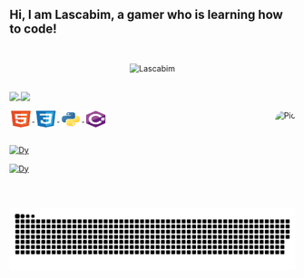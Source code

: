 ## Hi, I am Lascabim, a gamer who is learning how to code!

</br>
<p align="center"> <img src="https://komarev.com/ghpvc/?username=Lascabim&label=Profile%20views&color=0e75b6&style=flat" alt="Lascabim" /> </p>
</br>

 <a href="https://github.com/Lascabim">
  <img align="center" height="165em" src="https://github-readme-stats.vercel.app/api?username=lascabim&show_icons=true&theme=react&include_all_commits=true&count_private=true"/>
  <img align="center" height="165em" src="https://github-readme-stats.vercel.app/api/top-langs/?username=lascabim&layout=compact&langs_count=7&theme=react"/>
</div>
  
<div style="display: inline_block"><br>
  <img align="center" alt="HTML" height="30" width="40" src="https://raw.githubusercontent.com/devicons/devicon/master/icons/html5/html5-original.svg">
  <img align="center" alt="CSS" height="30" width="40" src="https://raw.githubusercontent.com/devicons/devicon/master/icons/css3/css3-original.svg">
  <img align="center" alt="Python" height="30" width="40" src="https://raw.githubusercontent.com/devicons/devicon/master/icons/python/python-original.svg">
  <img align="center" alt="Csharp" height="30" width="40" src="https://raw.githubusercontent.com/devicons/devicon/master/icons/csharp/csharp-original.svg">
  <img align="right" alt="Pic" height="150" style="border-radius:50px;"        src="https://media.discordapp.net/attachments/942450101073358928/981510490524090378/Avatar.png?width=676&height=676">
</div>
  
  ##
 
<div> 
<p><a href="https://www.paypal.com/myaccount/transfer/homepage" align="center"> <img align="center" src="https://www.cigafun.com/image/cigafun-paypal.webp" height="50" width="210" alt="Dy" /></a>
<p><a href="https://www.buymeacoffee.com/Lascabim?new=1"> <img src="https://cdn.buymeacoffee.com/buttons/v2/default-yellow.png" height="50" width="210" alt="Dy" align="center" /></a></p>
</br>
</br>

</div>
 
  ![Snake animation](https://github.com/Lascabim/Lascabim/blob/main/snake.svg) 
 
</div>
